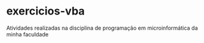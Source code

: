 # exercicios-vba
Atividades realizadas na disciplina de programação em microinformática da minha faculdade

